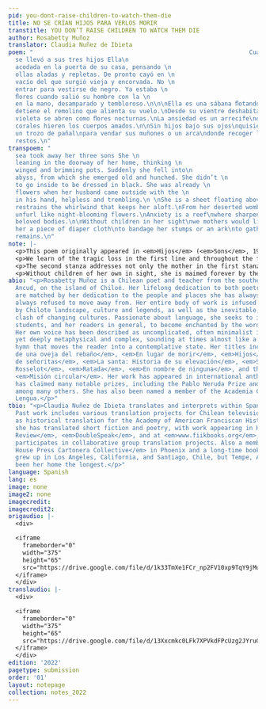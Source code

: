 ```yaml
---
pid: you-dont-raise-children-to-watch-them-die
title: NO SE CRÍAN HIJOS PARA VERLOS MORIR
transtitle: YOU DON’T RAISE CHILDREN TO WATCH THEM DIE
author: Rosabetty Muñoz
translator: Claudia Nuñez de Ibieta
poem: "                                                             Cuando el mar
  se llevó a sus tres hijos Ella\n                                                             estaba
  acodada en la puerta de su casa, pensando \n                                                             en
  ollas aladas y repletas. De pronto cayó en \n                                                             un
  vacío del que surgió vieja y encorvada. No \n                                                             necesitó
  entrar para vestirse de negro. Ya estaba \n                                                             recogiendo
  ﬂores cuando salió su hombre con la \n                                                             radio
  en la mano, desamparado y tembloroso.\n\n\nElla es una sábana ﬂotando sobre nosotros.\nNada
  detiene el remolino que alienta su vuelo.\nDesde su vientre deshabitado\nlos ovarios
  violeta se abren como ﬂores nocturnas.\nLa ansiedad es un arrecife\ndonde acerados
  corales hieren los cuerpos amados.\n\nSin hijos bajo sus ojos\nquisiéramos las madres\nofrecerle
  un trozo de pañal\npara vendar sus muñones o un arca\ndonde recoger los salados
  restos.\n"
transpoem: "                                                             When the
  sea took away her three sons She \n                                                             was
  leaning in the doorway of her home, thinking \n                                                             of
  winged and brimming pots. Suddenly she fell into\n                                                             an
  abyss, from which she emerged old and hunched. She didn’t \n                                                             need
  to go inside to be dressed in black. She was already \n                                                             gathering
  flowers when her husband came outside with the \n                                                             radio
  in his hand, helpless and trembling.\n \nShe is a sheet floating above us.\nNothing
  restrains the whirlwind that keeps her aloft.\nFrom her deserted womb\nviolet ovaries
  unfurl like night-blooming flowers.\nAnxiety is a reef\nwhere sharpened corals wound
  beloved bodies.\n\nWithout children in her sight\nwe mothers would like\nto offer
  her a piece of diaper cloth\nto bandage her stumps or an ark\nto gather the salty
  remains.\n"
note: |-
  <p>This poem originally appeared in <em>Hijos</em> (<em>Sons</em>, 1991), a sublimely beautiful collection of Muñoz’s poems centered around pregnancy and motherhood. This image-rich, heart-aching piece — the final poem in the collection — is based on a real event from the time. In a historical context, such tragedies occur all too often in the maritime culture of Chiloé, as perhaps they do in other places, and the individual loss and grief conveyed become universal in significance. The particular language and imagery of Muñoz’s poetry, however, is specific to the culture, lore and landscape of the Chiloé archipelago, and is one of the most essential elements throughout her entire body of work.</p>
  <p>We learn of the tragic loss in the first line and throughout the first stanza. In robbing her of her children, the sea not only took them — <em>se los llevó</em>, but “took them away”; the line becomes more similar in length to the original and emphasizes the loss. While their mother leaned in the doorway, awaiting their safe return and anticipating a successful catch, the pots of fish and seafood stew she was already planning would not merely be full, but <em>rebosantes</em> — “brimming” in joyous abundance. The traditional clay pots, with handles like folded “wings,” embody the magic of the hearth, the reward for such hard, often dangerous, labor at sea. She is endowed by the poet — a mother of three herself — with a powerful, unquestionable sense of maternal intuition. She somehow knows and feels the ultimate loss before her husband hears the tragic news reported on the radio. An abyss of devastation swallows her and spits her out, shrunken and aged. In a traditional culture not unfamiliar with tragedies at sea, it isn’t odd that she is already “dressed in black” and “gathering flowers” by the time he comes outside, “helpless and trembling.”</p>
  <p>The second stanza addresses not only the mother in the first stanza, but all grieving mothers, forever unmoored. In the second line, my approach to translating the image into English resulted in a more adaptive choice. From the original, “nada detiene el remolino que alienta su vuelo,” <em>remolino</em> can mean a whirlpool or a whirlwind. Instead of the more obvious reference to water, I chose the reference to air, for its connection to the rest of the phrase, <em>que alienta su vuelo</em> (“that encourages her flight”), and settled on “nothing restrains the whirlwind that keeps her aloft.”</p>
  <p>Without children of her own in sight, she is maimed forever by the loss. The other mothers know there’s no possible consolation, but can only offer gestures of compassion.</p>
abio: "<p>Rosabetty Muñoz is a Chilean poet and teacher from the southern city of
  Ancud, on the island of Chiloé. Her lifelong dedication to both poetry and education
  are matched by her dedication to the people and places she has always known, and
  always refused to move away from. Her entire body of work is infused with and inspired
  by Chilote landscape, culture and legends, as well as the inevitable, present-day
  clash of changing cultures. Passionate about language, she seeks to inspire her
  students, and her readers in general, to become enchanted by the words they hear.
  Her own voice has been described as uncomplicated, often minimalist in appearance,
  yet deeply metaphysical and complex, sounding at times almost like a prayer or a
  hymn that moves the reader into a contemplative state. Her titles include <em>Canto
  de una oveja del rebaño</em>, <em>En lugar de morir</em>, <em>Hijos</em>, <em>Baile
  de señoritas</em>, <em>La santa: Historia de su elevación</em>, <em>Sombras en el
  Rosselot</em>, <em>Ratada</em>, <em>En nombre de ninguna</em>, and the anthology
  <em>Misión circular</em>. Her work has appeared in international anthologies, and
  has claimed many notable prizes, including the Pablo Neruda Prize and the Altazor,
  among many others. She has also been named a member of the Academia Chilena de la
  Lengua.</p>"
tbio: "<p>Claudia Nuñez de Ibieta translates and interprets within Spanish and English.
  Past work includes various translation projects for Chilean television, as well
  as historical translation for the Academy of American Franciscan History. More recently,
  she has translated short fiction and poetry, with work appearing in Harpy <em>Hybrid
  Review</em>, <em>DoubleSpeak</em>, and at <em>www.fiikbooks.org</em>, where she
  participates in collaborative group translation projects. Also a member of the <em>Cardboard
  House Press Cartonera Collective</em> in Phoenix and a long-time bookseller, she
  grew up in Los Angeles, California, and Santiago, Chile, but Tempe, Arizona, has
  been her home the longest.</p>"
language: Spanish
lang: es
image: none
image2: none
imagecredit: 
imagecredit2: 
origaudio: |-
  <div>

  <iframe
    frameborder="0"
    width="375"
    height="65"
    src="https://drive.google.com/file/d/1k33TmXe1FCr_np2FV10xp9TqY9jMuxH6/preview">
  </iframe>
  </div>
translaudio: |-
  <div>

  <iframe
    frameborder="0"
    width="375"
    height="65"
    src="https://drive.google.com/file/d/13Xxcmkc0LFk7XPVkdFPcUzg2JYruCbux/preview">
  </iframe>
  </div>
edition: '2022'
pagetype: submission
order: '01'
layout: notepage
collection: notes_2022
---
```

